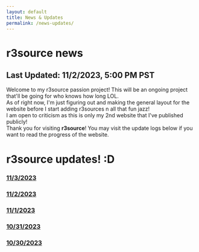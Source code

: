 ```yaml
---
layout: default
title: News & Updates
permalink: /news-updates/
---
```

# r3source news
## Last Updated: 11/2/2023, 5:00 PM PST
Welcome to my r3source passion project! This will be an ongoing project that'll be going for who knows how long LOL. <br />
As of right now, I'm just figuring out and making the general layout for the website before I start adding r3sources n all that fun jazz! <br />
I am open to criticism as this is only my 2nd website that I've published publicly! <br />
Thank you for visiting **r3source**! You may visit the update logs below if you want to read the progress of the website.

# r3source updates! :D
### [11/3/2023](../docs/_posts/2023-11-3-nothing-much.md)
### [11/2/2023](../docs/_posts/2023-11-2-more-updates.md)
### [11/1/2023](../docs/_posts/2023-11-1-general-update.md)
### [10/31/2023](../docs/_posts/2023-10-31-the-2nd-day.md)
### [10/30/2023](../docs/_posts/2023-10-30-the-beginnings.md)
